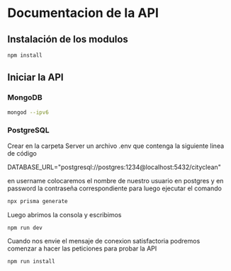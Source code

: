 # Documentacion de la API

## Instalación de los modulos 

```bash
npm install
```
## Iniciar la API

### MongoDB

```bash
mongod --ipv6
```
### PostgreSQL
Crear en la carpeta Server un archivo .env que contenga la siguiente linea de código

DATABASE_URL="postgresql://postgres:1234@localhost:5432/cityclean"

en username colocaremos el nombre de nuestro usuario en postgres y en password la contraseña correspondiente para luego ejecutar el comando

```bash
npx prisma generate
```
Luego abrimos la consola y escribimos

```bash
npm run dev
```
Cuando nos envie el mensaje de conexion satisfactoria podremos comenzar a hacer las peticiones para probar la API

```bash
npm run install
```
